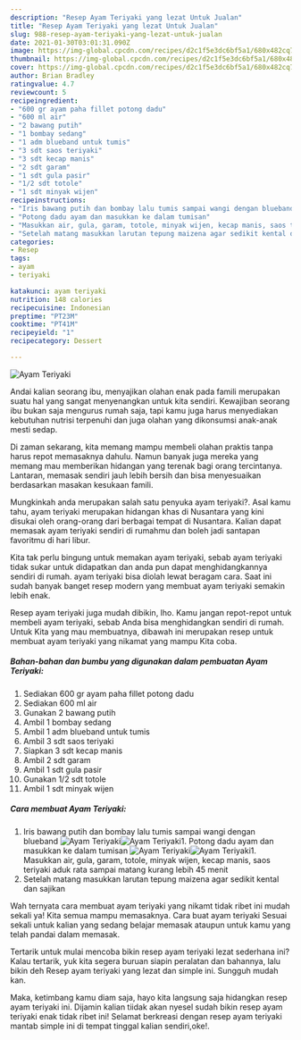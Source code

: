 ```yaml
---
description: "Resep Ayam Teriyaki yang lezat Untuk Jualan"
title: "Resep Ayam Teriyaki yang lezat Untuk Jualan"
slug: 988-resep-ayam-teriyaki-yang-lezat-untuk-jualan
date: 2021-01-30T03:01:31.090Z
image: https://img-global.cpcdn.com/recipes/d2c1f5e3dc6bf5a1/680x482cq70/ayam-teriyaki-foto-resep-utama.jpg
thumbnail: https://img-global.cpcdn.com/recipes/d2c1f5e3dc6bf5a1/680x482cq70/ayam-teriyaki-foto-resep-utama.jpg
cover: https://img-global.cpcdn.com/recipes/d2c1f5e3dc6bf5a1/680x482cq70/ayam-teriyaki-foto-resep-utama.jpg
author: Brian Bradley
ratingvalue: 4.7
reviewcount: 5
recipeingredient:
- "600 gr ayam paha fillet potong dadu"
- "600 ml air"
- "2 bawang putih"
- "1 bombay sedang"
- "1 adm blueband untuk tumis"
- "3 sdt saos teriyaki"
- "3 sdt kecap manis"
- "2 sdt garam"
- "1 sdt gula pasir"
- "1/2 sdt totole"
- "1 sdt minyak wijen"
recipeinstructions:
- "Iris bawang putih dan bombay lalu tumis sampai wangi dengan blueband"
- "Potong dadu ayam dan masukkan ke dalam tumisan"
- "Masukkan air, gula, garam, totole, minyak wijen, kecap manis, saos teriyaki aduk rata sampai matang kurang lebih 45 menit"
- "Setelah matang masukkan larutan tepung maizena agar sedikit kental dan sajikan"
categories:
- Resep
tags:
- ayam
- teriyaki

katakunci: ayam teriyaki 
nutrition: 148 calories
recipecuisine: Indonesian
preptime: "PT23M"
cooktime: "PT41M"
recipeyield: "1"
recipecategory: Dessert

---
```



![Ayam Teriyaki](https://img-global.cpcdn.com/recipes/d2c1f5e3dc6bf5a1/680x482cq70/ayam-teriyaki-foto-resep-utama.jpg)

Andai kalian seorang ibu, menyajikan olahan enak pada famili merupakan suatu hal yang sangat menyenangkan untuk kita sendiri. Kewajiban seorang ibu bukan saja mengurus rumah saja, tapi kamu juga harus menyediakan kebutuhan nutrisi terpenuhi dan juga olahan yang dikonsumsi anak-anak mesti sedap.

Di zaman  sekarang, kita memang mampu membeli olahan praktis tanpa harus repot memasaknya dahulu. Namun banyak juga mereka yang memang mau memberikan hidangan yang terenak bagi orang tercintanya. Lantaran, memasak sendiri jauh lebih bersih dan bisa menyesuaikan berdasarkan masakan kesukaan famili. 



Mungkinkah anda merupakan salah satu penyuka ayam teriyaki?. Asal kamu tahu, ayam teriyaki merupakan hidangan khas di Nusantara yang kini disukai oleh orang-orang dari berbagai tempat di Nusantara. Kalian dapat memasak ayam teriyaki sendiri di rumahmu dan boleh jadi santapan favoritmu di hari libur.

Kita tak perlu bingung untuk memakan ayam teriyaki, sebab ayam teriyaki tidak sukar untuk didapatkan dan anda pun dapat menghidangkannya sendiri di rumah. ayam teriyaki bisa diolah lewat beragam cara. Saat ini sudah banyak banget resep modern yang membuat ayam teriyaki semakin lebih enak.

Resep ayam teriyaki juga mudah dibikin, lho. Kamu jangan repot-repot untuk membeli ayam teriyaki, sebab Anda bisa menghidangkan sendiri di rumah. Untuk Kita yang mau membuatnya, dibawah ini merupakan resep untuk membuat ayam teriyaki yang nikamat yang mampu Kita coba.

<!--inarticleads1-->

##### Bahan-bahan dan bumbu yang digunakan dalam pembuatan Ayam Teriyaki:

1. Sediakan 600 gr ayam paha fillet potong dadu
1. Sediakan 600 ml air
1. Gunakan 2 bawang putih
1. Ambil 1 bombay sedang
1. Ambil 1 adm blueband untuk tumis
1. Ambil 3 sdt saos teriyaki
1. Siapkan 3 sdt kecap manis
1. Ambil 2 sdt garam
1. Ambil 1 sdt gula pasir
1. Gunakan 1/2 sdt totole
1. Ambil 1 sdt minyak wijen




<!--inarticleads2-->

##### Cara membuat Ayam Teriyaki:

1. Iris bawang putih dan bombay lalu tumis sampai wangi dengan blueband
<img src="https://img-global.cpcdn.com/steps/edbc98b9c3eeecf4/160x128cq70/ayam-teriyaki-langkah-memasak-1-foto.jpg" alt="Ayam Teriyaki"><img src="https://img-global.cpcdn.com/steps/3448d19f34cbfb99/160x128cq70/ayam-teriyaki-langkah-memasak-1-foto.jpg" alt="Ayam Teriyaki">1. Potong dadu ayam dan masukkan ke dalam tumisan
<img src="https://img-global.cpcdn.com/steps/6e51195204d1ffa6/160x128cq70/ayam-teriyaki-langkah-memasak-2-foto.jpg" alt="Ayam Teriyaki"><img src="https://img-global.cpcdn.com/steps/b6dc020a33b9d967/160x128cq70/ayam-teriyaki-langkah-memasak-2-foto.jpg" alt="Ayam Teriyaki">1. Masukkan air, gula, garam, totole, minyak wijen, kecap manis, saos teriyaki aduk rata sampai matang kurang lebih 45 menit
1. Setelah matang masukkan larutan tepung maizena agar sedikit kental dan sajikan




Wah ternyata cara membuat ayam teriyaki yang nikamt tidak ribet ini mudah sekali ya! Kita semua mampu memasaknya. Cara buat ayam teriyaki Sesuai sekali untuk kalian yang sedang belajar memasak ataupun untuk kamu yang telah pandai dalam memasak.

Tertarik untuk mulai mencoba bikin resep ayam teriyaki lezat sederhana ini? Kalau tertarik, yuk kita segera buruan siapin peralatan dan bahannya, lalu bikin deh Resep ayam teriyaki yang lezat dan simple ini. Sungguh mudah kan. 

Maka, ketimbang kamu diam saja, hayo kita langsung saja hidangkan resep ayam teriyaki ini. Dijamin kalian tiidak akan nyesel sudah bikin resep ayam teriyaki enak tidak ribet ini! Selamat berkreasi dengan resep ayam teriyaki mantab simple ini di tempat tinggal kalian sendiri,oke!.

